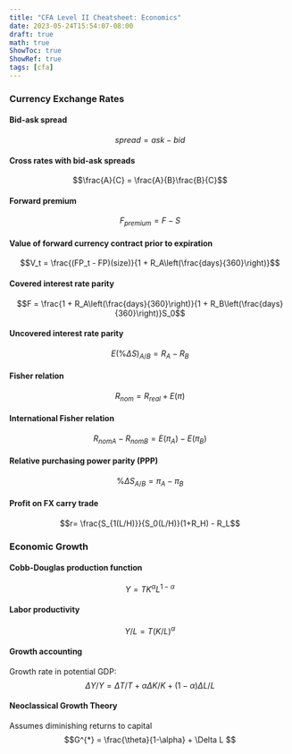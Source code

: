 ```yaml
---
title: "CFA Level II Cheatsheet: Economics"
date: 2023-05-24T15:54:07-08:00
draft: true
math: true
ShowToc: true
ShowRef: true
tags: [cfa]
---
```

### Currency Exchange Rates
#### Bid-ask spread
$$spread = ask - bid$$
#### Cross rates with bid-ask spreads
$$\frac{A}{C} = \frac{A}{B}\frac{B}{C}$$
#### Forward premium
$$F_{premium} = F - S$$
#### Value of forward currency contract prior to expiration
$$V_t = \frac{(FP_t - FP)(size)}{1 + R_A\left(\frac{days}{360}\right)}$$
#### Covered interest rate parity
$$F = \frac{1 + R_A\left(\frac{days}{360}\right)}{1 + R_B\left(\frac{days}{360}\right)}S_0$$
#### Uncovered interest rate parity
$$E(\%\Delta S)_{A/B} = R_A - R_B$$
#### Fisher relation
$$R_{nom} = R_{real} + E(\pi)$$
#### International Fisher relation
$$R_{nomA} - R_{nomB} = E(\pi_A) - E(\pi_B)$$
#### Relative purchasing power parity (PPP)
$$\%\Delta S_{A/B} = \pi_A - \pi_B$$
#### Profit on FX carry trade
$$r= \frac{S_{1(L/H)}}{S_0(L/H)}(1+R_H) - R_L$$

### Economic Growth
#### Cobb-Douglas production function
$$Y = TK^\alpha L^{1-\alpha}$$
#### Labor productivity
$$Y/L = T(K/L)^\alpha$$
#### Growth accounting
Growth rate in potential GDP:
$$\Delta Y/Y = \Delta T/T + \alpha \Delta K/K + (1-\alpha) \Delta L/L$$
#### Neoclassical Growth Theory
Assumes diminishing returns to capital
$$G^{*} = \frac{\theta}{1-\alpha} + \Delta L $$
